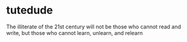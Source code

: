 # tutedude
The illiterate of the 21st century will not be those who cannot read and write, but those who cannot learn, unlearn, and relearn
